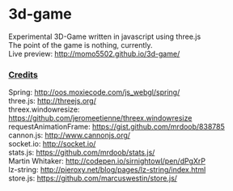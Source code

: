 # 3d-game

Experimental 3D-Game written in javascript using three.js  
The point of the game is nothing, currently.  
Live preview: http://momo5502.github.io/3d-game/  



### [Credits](#credits)

  Spring: http://oos.moxiecode.com/js_webgl/spring/  
  three.js: http://threejs.org/  
  threex.windowresize: https://github.com/jeromeetienne/threex.windowresize  
  requestAnimationFrame: https://gist.github.com/mrdoob/838785  
  cannon.js: http://www.cannonjs.org/  
  socket.io: http://socket.io/  
  stats.js: https://github.com/mrdoob/stats.js/  
  Martin Whitaker: http://codepen.io/sirnightowl/pen/dPgXrP  
  lz-string: http://pieroxy.net/blog/pages/lz-string/index.html  
  store.js: https://github.com/marcuswestin/store.js/  
